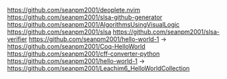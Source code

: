 https://github.com/seanpm2001/deoplete.nvim
https://github.com/seanpm2001/slsa-github-generator
https://github.com/seanpm2001/AlgorithmsUsingVisualLogic
https://github.com/seanpm2001/slsa
https://github.com/seanpm2001/slsa-verifier
https://github.com/seanpm2001/hello-world-1 -> https://github.com/seanpm2001/Coq-HelloWorld
https://github.com/seanpm2001/cff-converter-python
https://github.com/seanpm2001/hello-world-1 -> https://github.com/seanpm2001/Leachim6_HelloWorldCollection
